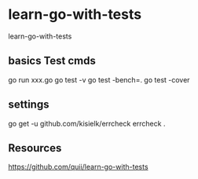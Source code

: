# learn-go-with-tests
learn-go-with-tests

## basics Test cmds

go run xxx.go
go test -v
go test -bench=.
go test -cover

## settings
go get -u github.com/kisielk/errcheck
errcheck . 

## Resources
https://github.com/quii/learn-go-with-tests
